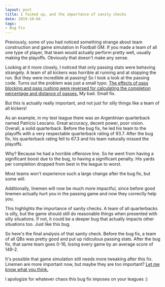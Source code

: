 ```yaml
---
layout: post
title: I fucked up, and the importance of sanity checks
date: 2019-10-04
tags:
- Bug Fix
---
```


Previously, some of you had noticed something strange about team construction and game simulation in Football GM. If you made a team of all one type of player, that team would actually perform pretty well, usually making the playoffs. Obviously that doesn't make any sense.

Looking at it more closely, I noticed that only passing stats were behaving strangely. A team of all kickers was horrible at running and at stopping the run. But they were incredible at passing! So I took a look at the passing code. Turns out the problem was just a small typo. [The effects of pass blocking and pass rushing were reversed for calculating the completion percentage and distance of passes.](https://github.com/dumbmatter/gm-games/commit/05aa4ca97bf055792a4e656852dcd4af6d1d8336) My bad. Small fix.

But this is actually really important, and not just for silly things like a team of all kickers!

<!--more-->

As an example, in my test league there was an Argentinian quarterback named Patricio Lescano. Great accuracy, decent power, poor vision. Overall, a solid quarterback. Before the bug fix, he led his team to the playoffs with a very respectable quarterback rating of 93.7. After the bug fix, his quarterback rating fell to 67.3 and his team naturally missed the playoffs.

Why? Because he had a horrible offensive line. So he went from having a significant boost due to the bug, to having a significant penalty. His yards per completion dropped from best in the league to worst.

Most teams won't experience such a large change after the bug fix, but some will.

Additionally, linemen will now be much more impactful, since before good linemen actually hurt you in the passing game and now they correctly help you.

This highlights the importance of sanity checks. A team of all quarterbacks is silly, but the game should still do reasonable things when presented with silly situations. If not, it could be a deeper bug that actually impacts other situations too. Just like this bug.

So here's the final analysis of that sanity check. Before the bug fix, a team of all QBs was pretty good and put up ridiculous passing stats. After the bug fix, that same team goes 0-16, losing every game by an average score of 149-2.

It's possible that game simulation still needs more tweaking after this fix. Linemen are more important now, but maybe they are too important? [Let me know what you think.](/contact/)

I apologize for whatever chaos this bug fix imposes on your leagues :)
